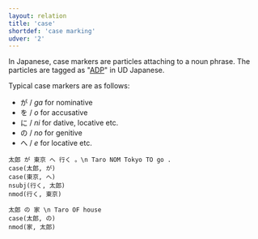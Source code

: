 ```yaml
---
layout: relation
title: 'case'
shortdef: 'case marking'
udver: '2'
---
```


In Japanese, case markers are particles attaching to a noun phrase.
The particles are tagged as "[ADP]()" in UD Japanese.

Typical case markers are as follows:

- が / *ga* for nominative
- を / *o* for accusative
- に / *ni* for dative, locative etc.
- の / *no* for genitive
- へ / *e* for locative etc.

~~~ sdparse
太郎 が 東京 へ 行く 。\n Taro NOM Tokyo TO go .
case(太郎, が)
case(東京, へ)
nsubj(行く, 太郎)
nmod(行く, 東京)
~~~

~~~ sdparse
太郎 の 家 \n Taro OF house
case(太郎, の)
nmod(家, 太郎)
~~~
